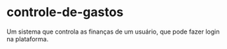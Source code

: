 # controle-de-gastos
Um sistema que controla as finanças de um usuário, que pode fazer login na plataforma.
